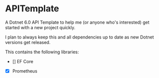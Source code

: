 # APITemplate
A Dotnet 6.0 API Template to help me (or anyone who's interested) get started with a new project quickly. 

I plan to always keep this and all dependencies up to date as new Dotnet versions get released.

This contains the following libraries:
- [] EF Core
- [x] Prometheus
